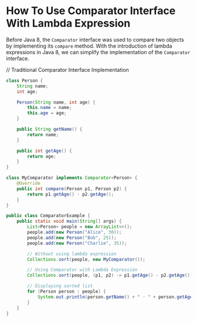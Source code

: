 # How To Use Comparator Interface With Lambda Expression

Before Java 8, the `Comparator` interface was used to compare two objects by implementing its `compare` method. With the introduction of lambda expressions in Java 8, we can simplify the implementation of the `Comparator` interface.

// Traditional Comparator Interface Implementation
```java
class Person {
    String name;
    int age;

    Person(String name, int age) {
        this.name = name;
        this.age = age;
    }

    public String getName() {
        return name;
    }

    public int getAge() {
        return age;
    }
}

class MyComparator implements Comparator<Person> {
    @Override
    public int compare(Person p1, Person p2) {
        return p1.getAge() - p2.getAge();
    }
}

public class ComparatorExample {
    public static void main(String[] args) {
        List<Person> people = new ArrayList<>();
        people.add(new Person("Alice", 30));
        people.add(new Person("Bob", 25));
        people.add(new Person("Charlie", 35));

        // Without using lambda expression
        Collections.sort(people, new MyComparator());

        // Using Comparator with Lambda Expression
        Collections.sort(people, (p1, p2) -> p1.getAge() - p2.getAge());

        // Displaying sorted list
        for (Person person : people) {
            System.out.println(person.getName() + " - " + person.getAge());
        }
    }
}